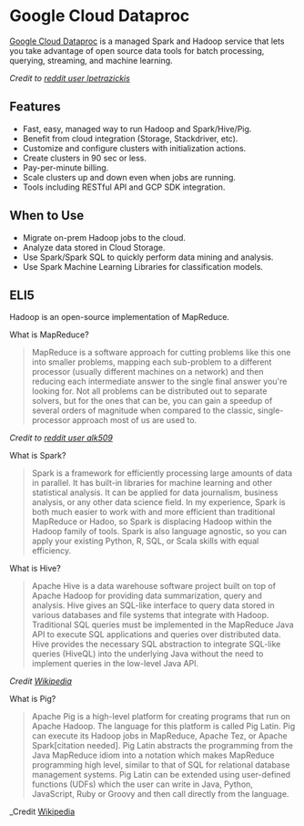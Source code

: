# Google Cloud Dataproc

[Google Cloud Dataproc](https://cloud.google.com/dataproc/docs/concepts/overview) is a managed Spark and Hadoop service that lets you take advantage of open source data tools for batch processing, querying, streaming, and machine learning.

_Credit to [reddit user lpetrazickis](https://www.reddit.com/r/bigdata/comments/3ridkd/eli5_what_is_apache_spark_and_where_can_i_learn/)_

## Features

* Fast, easy, managed way to run Hadoop and Spark/Hive/Pig.
* Benefit from cloud integration (Storage, Stackdriver, etc).
* Customize and configure clusters with initialization actions.
* Create clusters in 90 sec or less.
* Pay-per-minute billing.
* Scale clusters up and down even when jobs are running.
* Tools including RESTful API and GCP SDK integration.

## When to Use

* Migrate on-prem Hadoop jobs to the cloud.
* Analyze data stored in Cloud Storage.
* Use Spark/Spark SQL to quickly perform data mining and analysis.
* Use Spark Machine Learning Libraries for classification models.

## ELI5

Hadoop is an open-source implementation of MapReduce.

What is MapReduce?

> MapReduce is a software approach for cutting problems like this one into smaller problems, mapping each sub-problem to a different processor (usually different machines on a network) and then reducing each intermediate answer to the single final answer you're looking for. Not all problems can be distributed out to separate solvers, but for the ones that can be, you can gain a speedup of several orders of magnitude when compared to the classic, single-processor approach most of us are used to.

_Credit to [reddit user alk509](https://www.reddit.com/r/explainlikeimfive/comments/jzalf/eli5_hadoop_and_mapreduce/)_

What is Spark?

> Spark is a framework for efficiently processing large amounts of data in parallel. It has built-in libraries for machine learning and other statistical analysis. It can be applied for data journalism, business analysis, or any other data science field.
> In my experience, Spark is both much easier to work with and more efficient than traditional MapReduce or Hadoo, so Spark is displacing Hadoop within the Hadoop family of tools. Spark is also language agnostic, so you can apply your existing Python, R, SQL, or Scala skills with equal efficiency.

What is Hive?

> Apache Hive is a data warehouse software project built on top of Apache Hadoop for providing data summarization, query and analysis. Hive gives an SQL-like interface to query data stored in various databases and file systems that integrate with Hadoop. Traditional SQL queries must be implemented in the MapReduce Java API to execute SQL applications and queries over distributed data. Hive provides the necessary SQL abstraction to integrate SQL-like queries (HiveQL) into the underlying Java without the need to implement queries in the low-level Java API.

_Credit [Wikipedia](https://en.wikipedia.org/wiki/Apache_Hive)_

What is Pig?

> Apache Pig is a high-level platform for creating programs that run on Apache Hadoop. The language for this platform is called Pig Latin. Pig can execute its Hadoop jobs in MapReduce, Apache Tez, or Apache Spark[citation needed]. Pig Latin abstracts the programming from the Java MapReduce idiom into a notation which makes MapReduce programming high level, similar to that of SQL for relational database management systems. Pig Latin can be extended using user-defined functions (UDFs) which the user can write in Java, Python, JavaScript, Ruby or Groovy and then call directly from the language.

_Credit [Wikipedia](https://en.wikipedia.org/wiki/Pig_(programming_tool))
